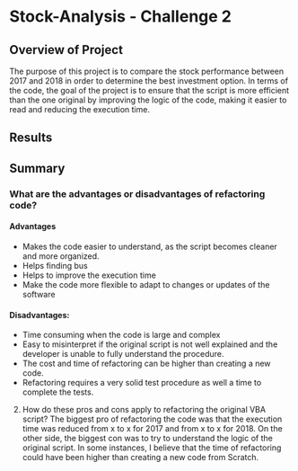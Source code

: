# Stock-Analysis - Challenge 2

## Overview of Project
The purpose of this project is to compare the stock performance between 2017 and 2018 in order to determine the best investment option. In terms of the code, the goal of the project is to ensure that the script is more efficient than the one original by improving the logic of the code, making it easier to read and reducing the execution time. 

## Results

## Summary
### What are the advantages or disadvantages of refactoring code?
#### Advantages
- Makes the code easier to understand, as the script becomes cleaner and more organized.
- Helps finding bus
- Helps to improve the execution time
- Make the code more flexible to adapt to changes or updates of the software
#### Disadvantages:
- Time consuming when the code is large and complex
- Easy to misinterpret if the original script is not well explained and the developer is unable to fully understand the procedure. 
- The cost and time of refactoring can be higher than creating a new code.
- Refactoring requires a very solid test procedure as well a time to complete the tests.

2. How do these pros and cons apply to refactoring the original VBA script?
The biggest pro of refactoring the code was that the execution time was reduced from x to x for 2017 and from x to x for 2018. On the other side, the biggest con was to try to understand the logic of the original script. In some instances, I believe that the time of refactoring could have been higher than creating a new code from Scratch. 
